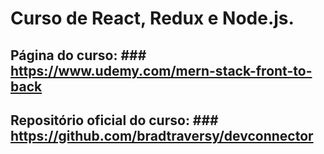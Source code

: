 # Curso de React, Redux e Node.js.

## Página do curso: ### https://www.udemy.com/mern-stack-front-to-back

## Repositório oficial do curso: ### https://github.com/bradtraversy/devconnector
